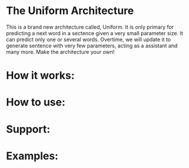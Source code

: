 # The Uniform Architecture
This is a brand new architecture called, Uniform. 
It is only primary for predicting a next word in a sectence given a very small parameter size.
It can predict only one or several words. Overtime, we will update it to generate sentence with very few parameters,
acting as a assistant and many more. Make the architecture your own!

# How it works:

# How to use:

# Support:

# Examples:
